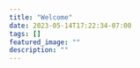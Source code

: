```yaml
---
title: "Welcome"
date: 2023-05-14T17:22:34-07:00
tags: []
featured_image: ""
description: ""
---
```

